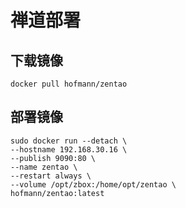 禅道部署
===

## 下载镜像
```shell
docker pull hofmann/zentao
```

## 部署镜像
```shell
sudo docker run --detach \
--hostname 192.168.30.16 \
--publish 9090:80 \
--name zentao \
--restart always \
--volume /opt/zbox:/home/opt/zentao \
hofmann/zentao:latest
```
